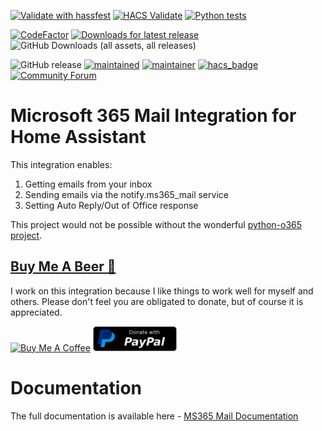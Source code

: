 [![Validate with hassfest](https://github.com/RogerSelwyn/ms365-mail/actions/workflows/hassfest.yaml/badge.svg)](https://github.com/RogerSelwyn/ms365-mail/actions/workflows/hassfest.yaml) [![HACS Validate](https://github.com/RogerSelwyn/ms365-mail/actions/workflows/hacs.yaml/badge.svg)](https://github.com/RogerSelwyn/ms365-mail/actions/workflows/hacs.yaml) [![Python tests](https://github.com/RogerSelwyn/MS365-Mail/actions/workflows/test.yaml/badge.svg)](https://github.com/RogerSelwyn/MS365-Mail/actions/workflows/test.yaml)

[![CodeFactor](https://www.codefactor.io/repository/github/rogerselwyn/ms365-mail/badge)](https://www.codefactor.io/repository/github/rogerselwyn/ms365-mail) [![Downloads for latest release](https://img.shields.io/github/downloads/RogerSelwyn/ms365-mail/latest/total.svg)](https://github.com/RogerSelwyn/ms365-mail/releases/latest) ![GitHub Downloads (all assets, all releases)](https://img.shields.io/github/downloads/RogerSelwyn/MS365-Mail/total?label=downloads%40all)


![GitHub release](https://img.shields.io/github/v/release/RogerSelwyn/ms365-mail) [![maintained](https://img.shields.io/maintenance/yes/2025.svg)](#) [![maintainer](https://img.shields.io/badge/maintainer-%20%40RogerSelwyn-blue.svg)](https://github.com/RogerSelwyn) [![hacs_badge](https://img.shields.io/badge/HACS-Default-41BDF5.svg)](https://github.com/hacs/integration) [![Community Forum](https://img.shields.io/badge/community-forum-brightgreen.svg)](https://community.home-assistant.io/t/office-365-calendar-access)

# Microsoft 365 Mail Integration for Home Assistant


This integration enables:
1. Getting emails from your inbox 
1. Sending emails via the notify.ms365_mail service
1. Setting Auto Reply/Out of Office response

This project would not be possible without the wonderful [python-o365 project](https://github.com/O365/python-o365).

## [Buy Me A Beer 🍻](https://buymeacoffee.com/rogtp)
I work on this integration because I like things to work well for myself and others. Please don't feel you are obligated to donate, but of course it is appreciated.

<a href="https://www.buymeacoffee.com/rogtp" target="_blank"><img src="https://cdn.buymeacoffee.com/buttons/default-orange.png" alt="Buy Me A Coffee" height="41" width="174"></a> 
<a href="https://www.paypal.com/donate/?hosted_button_id=F7TGHNGH7A526">
  <img src="https://github.com/RogerSelwyn/actions/blob/e82dab9e5643bbb82e182215a748a3024e3e7eac/images/paypal-donate-button.png" alt="Donate with PayPal" height="40"/>
</a>

# Documentation

The full documentation is available here - [MS365 Mail Documentation](https://rogerselwyn.github.io/MS365-Mail/)
